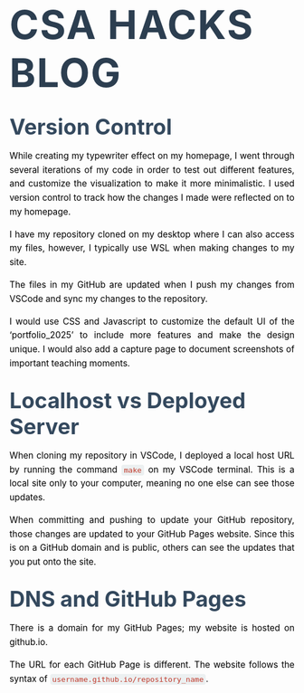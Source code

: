 # <span style="font-size: 2.5em; color: #2c3e50; text-transform: uppercase; letter-spacing: 2px;">CSA Hacks Blog</span>

## <span style="font-size: 1.8em; color: #34495e; padding-bottom: 10px;">Version Control</span>

<p style="font-size: 1.1em; line-height: 1.6; text-align: justify; color: #000;">
While creating my typewriter effect on my homepage, I went through several iterations of my code in order to test out different features, and customize the visualization to make it more minimalistic. I used version control to track how the changes I made were reflected on to my homepage.
</p>

<p style="font-size: 1.1em; line-height: 1.6; text-align: justify; color: #000;">
I have my repository cloned on my desktop where I can also access my files, however, I typically use WSL when making changes to my site.
</p>

<p style="font-size: 1.1em; line-height: 1.6; text-align: justify; color: #000;">
The files in my GitHub are updated when I push my changes from VSCode and sync my changes to the repository.
</p>

<p style="font-size: 1.1em; line-height: 1.6; text-align: justify; color: #000;">
I would use CSS and Javascript to customize the default UI of the ‘portfolio_2025’ to include more features and make the design unique. I would also add a capture page to document screenshots of important teaching moments.
</p>

## <span style="font-size: 1.8em; color: #34495e; padding-bottom: 10px;">Localhost vs Deployed Server</span>

<p style="font-size: 1.1em; line-height: 1.6; text-align: justify; color: #000;">
When cloning my repository in VSCode, I deployed a local host URL by running the command <code style="background-color: #ecf0f1; padding: 2px 4px; border-radius: 4px; color: #c0392b;">make</code> on my VSCode terminal. This is a local site only to your computer, meaning no one else can see those updates.
</p>

<p style="font-size: 1.1em; line-height: 1.6; text-align: justify; color: #000;">
When committing and pushing to update your GitHub repository, those changes are updated to your GitHub Pages website. Since this is on a GitHub domain and is public, others can see the updates that you put onto the site.
</p>

## <span style="font-size: 1.8em; color: #34495e; padding-bottom: 10px;">DNS and GitHub Pages</span>

<p style="font-size: 1.1em; line-height: 1.6; text-align: justify; color: #000;">
There is a domain for my GitHub Pages; my website is hosted on github.io.
</p>

<p style="font-size: 1.1em; line-height: 1.6; text-align: justify; color: #000;">
The URL for each GitHub Page is different. The website follows the syntax of <code style="background-color: #ecf0f1; padding: 2px 4px; border-radius: 4px; color: #c0392b;">username.github.io/repository_name</code>.
</p>
